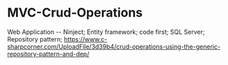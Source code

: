 # MVC-Crud-Operations
Web Application -- Ninject; Entity framework; code first; SQL Server; Repository pattern;
https://www.c-sharpcorner.com/UploadFile/3d39b4/crud-operations-using-the-generic-repository-pattern-and-dep/
